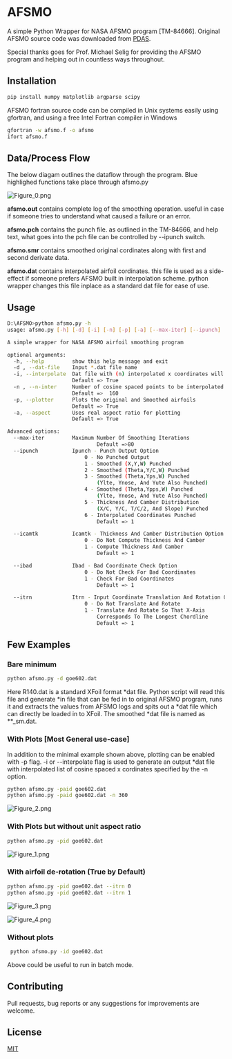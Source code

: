 # AFSMO

A simple Python Wrapper for NASA AFSMO program [TM-84666]. 
Original AFSMO source code was downloaded from [PDAS](https://www.pdas.com/afsmoothdownload.html).

Special thanks goes for Prof. Michael Selig for providing the AFSMO program and helping out in countless ways throughout.

## Installation

```bash
pip install numpy matplotlib argparse scipy
```

AFSMO fortran source code can be compiled in Unix systems easily using gfortran, and using a free Intel Fortran compiler in Windows

```bash
gfortran -w afsmo.f -o afsmo
ifort afsmo.f
```

## Data/Process Flow

The below diagam outlines the dataflow through the program. Blue highlighed functions take place through afsmo.py

![Figure_0.png](./doc_media/Figure_0.png)

**afsmo.out** contains complete log of the smoothing operation. useful in case if someone tries to understand what caused a failure or an error. 

**afsmo.pch** contains the punch file. as outlined in the TM-84666, and help text, what goes into the pch file can be controlled by --ipunch switch.

**afsmo.smr** contains smoothed original cordinates along with first and second derivate data.

**afsmo.da**t contains interpolated airfoil cordinates. this file is used as a side-effect if someone prefers AFSMO built in interpolation scheme. python wrapper changes this file inplace as a standard dat file for ease of use.

## Usage

```bash
D:\AFSMO>python afsmo.py -h
usage: afsmo.py [-h] [-d] [-i] [-n] [-p] [-a] [--max-iter] [--ipunch] [--icamtk] [--ibad] [--itrn]

A simple wrapper for NASA AFSMO airfoil smoothing program

optional arguments:
  -h, --help         show this help message and exit
  -d , --dat-file    Input *.dat file name
  -i, --interpolate  Dat file with (n) interpolated x coordinates will be generated when set
                     Default => True
  -n , --n-inter     Number of cosine spaced points to be interpolated
                     Default =>  160
  -p, --plotter      Plots the original and Smoothed airfoils
                     Default => True
  -a, --aspect       Uses real aspect ratio for plotting
                     Default => True

Advanced options:
  --max-iter         Maximum Number Of Smoothing Iterations
                             Default =>80
  --ipunch           Ipunch - Punch Output Option
                         0 - No Punched Output
                         1 - Smoothed (X,Y,W) Punched
                         2 - Smoothed (Theta,Y/C,W) Punched
                         3 - Smoothed (Theta,Yps,W) Punched
                             (Ylte, Ynose, And Yute Also Punched)
                         4 - Smoothed (Theta,Ypps,W) Punched
                             (Ylte, Ynose, And Yute Also Punched)
                         5 - Thickness And Camber Distribution
                             (X/C, Y/C, T/C/2, And Slope) Punched
                         6 - Interpolated Coordinates Punched
                             Default => 1

  --icamtk           Icamtk - Thickness And Camber Distribution Option
                         0 - Do Not Compute Thickness And Camber
                         1 - Compute Thickness And Camber
                             Default => 1

  --ibad             Ibad - Bad Coordinate Check Option
                         0 - Do Not Check For Bad Coordinates
                         1 - Check For Bad Coordinates
                             Default => 1

  --itrn             Itrn - Input Coordinate Translation And Rotation Option
                         0 - Do Not Translate And Rotate
                         1 - Translate And Rotate So That X-Axis
                             Corresponds To The Longest Chordline
                             Default => 1
```

## Few Examples

### Bare minimum

```bash
python afsmo.py -d goe602.dat
```

Here R140.dat is a standard XFoil format *dat file. Python script will read this file and generate *in file that can be fed in to original AFSMO program, runs it and extracts the values from AFSMO logs and spits out a *dat file which can directly be loaded in to XFoil. The smoothed *dat file is named as **_sm.dat.

### With Plots [Most General use-case]

In addition to the minimal example shown above, plotting can be enabled with -p flag. -i or --interpolate flag is used to generate an output *dat file with interpolated list of cosine spaced x cordinates specified by the -n option.

```bash
python afsmo.py -paid goe602.dat
python afsmo.py -paid goe602.dat -n 360
```

![Figure_2.png](./doc_media/Figure_2.png)

### With Plots but without unit aspect ratio

```bash
python afsmo.py -pid goe602.dat
```

![Figure_1.png](./doc_media/Figure_1.png) 

### With airfoil de-rotation (True by Default)

```bash
python afsmo.py -pid goe602.dat --itrn 0
python afsmo.py -pid goe602.dat --itrn 1
```

![Figure_3.png](./doc_media/Figure_3.png) 

![Figure_4.png](./doc_media/Figure_4.png) 

### Without plots

```bash
 python afsmo.py -id goe602.dat
```

Above could be useful to run in batch mode.

## Contributing

Pull requests, bug reports or any suggestions for improvements are welcome.

## License

[MIT](https://choosealicense.com/licenses/mit/)
